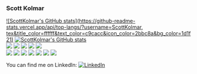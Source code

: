 ### Scott Kolmar
[![ScottKolmar's GitHub stats](https://github-readme-stats.vercel.app/api/top-langs/?username=ScottKolmar, tex&title_color=ffffff&text_color=c9cacc&icon_color=2bbc8a&bg_color=1d1f21)](https://github.com/ScottKolmar/github-readme-stats)
[![ScottKolmar's GitHub stats](https://github-readme-stats.vercel.app/api?username=ScottKolmar)](https://github.com/ScottKolmar/github-readme-stats)\
![](https://img.shields.io/static/v1?label=OS&message=Linux&color=<success>&logo=linux)
![](https://img.shields.io/static/v1?label=Shell&message=Bash&color=<success>&logo=bash)
![](https://img.shields.io/static/v1?label=Editor&message=Visual_Studio_Code&color=<success>&logo=vsco)
![](https://img.shields.io/static/v1?label=Code&message=Python&color=<success>&logo=python)
![](https://img.shields.io/static/v1?label=Code&message=Javascript&color=<success>&logo=javascript)\
![](https://img.shields.io/static/v1?label=Tools&message=Docker&color=<success>&logo=docker)
![](https://img.shields.io/static/v1?label=Tools&message=PostgreSQL&color=<success>&logo=postgresql)
![](https://img.shields.io/static/v1?label=Tools&message=Auth0&color=<success>&logo=auth0)
![](https://img.shields.io/static/v1?label=Tools&message=Heroku&color=<success>&logo=heroku)
![](https://img.shields.io/static/v1?label=Tools&message=Scikit-learn&color=<success>&logo=scikitlearn)
![](https://img.shields.io/static/v1?label=Tools&message=Flask&color=<success>&logo=flask)
![](https://img.shields.io/static/v1?label=Tools&message=Pandas&color=<success>&logo=pandas)


<!-- Actual text -->
You can find me on LinkedIn: [![LinkedIn][1.2]][2]
<!-- Icons -->
[1.2]: https://raw.githubusercontent.com/MartinHeinz/MartinHeinz/master/linkedin-3-16.png
<!-- Links to your social media accounts -->
[2]: https://www.linkedin.com/in/scott-kolmar-phd-4ba1641a4

